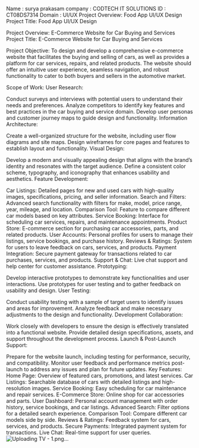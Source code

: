 Name : surya prakasam
company : CODTECH IT SOLUTIONS 
ID : CT08DS7314
Domain : UI/UX 
Project Overview: Food App UI/UX Design
Project Title:
Food App UI/UX Design

Project Overview: E-Commerce Website for Car Buying and Services
Project Title:
E-Commerce Website for Car Buying and Services

Project Objective:
To design and develop a comprehensive e-commerce website that facilitates the buying and selling of cars, as well as provides a platform for car services, repairs, and related products. The website should offer an intuitive user experience, seamless navigation, and robust functionality to cater to both buyers and sellers in the automotive market.

Scope of Work:
User Research:

Conduct surveys and interviews with potential users to understand their needs and preferences.
Analyze competitors to identify key features and best practices in the car buying and service domain.
Develop user personas and customer journey maps to guide design and functionality.
Information Architecture:

Create a well-organized structure for the website, including user flow diagrams and site maps.
Design wireframes for core pages and features to establish layout and functionality.
Visual Design:

Develop a modern and visually appealing design that aligns with the brand’s identity and resonates with the target audience.
Define a consistent color scheme, typography, and iconography that enhances usability and aesthetics.
Feature Development:

Car Listings: Detailed pages for new and used cars with high-quality images, specifications, pricing, and seller information.
Search and Filters: Advanced search functionality with filters for make, model, price range, year, mileage, and location.
Comparison Tool: Feature to compare different car models based on key attributes.
Service Booking: Interface for scheduling car services, repairs, and maintenance appointments.
Product Store: E-commerce section for purchasing car accessories, parts, and related products.
User Accounts: Personal profiles for users to manage their listings, service bookings, and purchase history.
Reviews & Ratings: System for users to leave feedback on cars, services, and products.
Payment Integration: Secure payment gateway for transactions related to car purchases, services, and products.
Support & Chat: Live chat support and help center for customer assistance.
Prototyping:

Develop interactive prototypes to demonstrate key functionalities and user interactions.
Use prototypes for user testing and to gather feedback on usability and design.
User Testing:

Conduct usability testing with a sample of target users to identify issues and areas for improvement.
Analyze feedback and make necessary adjustments to the design and functionality.
Development Collaboration:

Work closely with developers to ensure the design is effectively translated into a functional website.
Provide detailed design specifications, assets, and support throughout the development process.
Launch & Post-Launch Support:

Prepare for the website launch, including testing for performance, security, and compatibility.
Monitor user feedback and performance metrics post-launch to address any issues and plan for future updates.
Key Features:
Home Page: Overview of featured cars, promotions, and latest services.
Car Listings: Searchable database of cars with detailed listings and high-resolution images.
Service Booking: Easy scheduling for car maintenance and repair services.
E-Commerce Store: Online shop for car accessories and parts.
User Dashboard: Personal account management with order history, service bookings, and car listings.
Advanced Search: Filter options for a detailed search experience.
Comparison Tool: Compare different car models side by side.
Reviews & Ratings: Feedback system for cars, services, and products.
Secure Payments: Integrated payment system for transactions.
Live Chat: Real-time support for user queries.![Uploading TV - 1.png…]()
